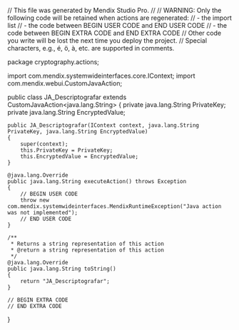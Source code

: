 // This file was generated by Mendix Studio Pro.
//
// WARNING: Only the following code will be retained when actions are regenerated:
// - the import list
// - the code between BEGIN USER CODE and END USER CODE
// - the code between BEGIN EXTRA CODE and END EXTRA CODE
// Other code you write will be lost the next time you deploy the project.
// Special characters, e.g., é, ö, à, etc. are supported in comments.

package cryptography.actions;

import com.mendix.systemwideinterfaces.core.IContext;
import com.mendix.webui.CustomJavaAction;

public class JA_Descriptografar extends CustomJavaAction<java.lang.String>
{
	private java.lang.String PrivateKey;
	private java.lang.String EncryptedValue;

	public JA_Descriptografar(IContext context, java.lang.String PrivateKey, java.lang.String EncryptedValue)
	{
		super(context);
		this.PrivateKey = PrivateKey;
		this.EncryptedValue = EncryptedValue;
	}

	@java.lang.Override
	public java.lang.String executeAction() throws Exception
	{
		// BEGIN USER CODE
		throw new com.mendix.systemwideinterfaces.MendixRuntimeException("Java action was not implemented");
		// END USER CODE
	}

	/**
	 * Returns a string representation of this action
	 * @return a string representation of this action
	 */
	@java.lang.Override
	public java.lang.String toString()
	{
		return "JA_Descriptografar";
	}

	// BEGIN EXTRA CODE
	// END EXTRA CODE
}

